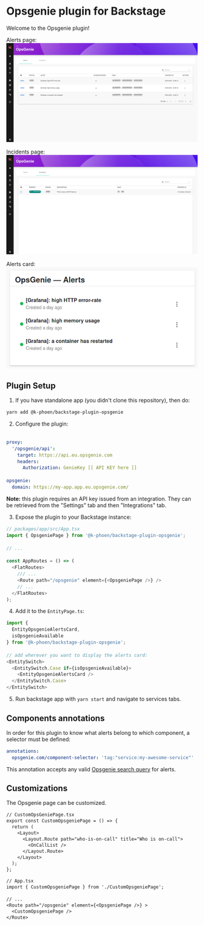 # Opsgenie plugin for Backstage

Welcome to the Opsgenie plugin!

Alerts page:
![Opsgenie alerts page](./docs/opsgenie-alerts-page.png)

Incidents page:
![Opsgenie incidents page](./docs/opsgenie-incidents-page.png)

Alerts card:
![Opsgenie alerts card](./docs/opsgenie-alerts-card.png)

## Plugin Setup

1. If you have standalone app (you didn't clone this repository), then do:

```bash
yarn add @k-phoen/backstage-plugin-opsgenie
```

2. Configure the plugin:

```yaml

proxy:
  '/opsgenie/api':
    target: https://api.eu.opsgenie.com
    headers:
      Authorization: GenieKey [[ API KEY here ]]

opsgenie:
  domain: https://my-app.app.eu.opsgenie.com/
```

**Note:** this plugin requires an API key issued from an integration. They can be retrieved from the "Settings" tab and then "Integrations" tab.

3. Expose the plugin to your Backstage instance:

```ts
// packages/app/src/App.tsx
import { OpsgeniePage } from '@k-phoen/backstage-plugin-opsgenie';

// ...

const AppRoutes = () => (
  <FlatRoutes>
    /// ...
    <Route path="/opsgenie" element={<OpsgeniePage />} />
    // ...
  </FlatRoutes>
);
```

4. Add it to the `EntityPage.ts`:

```ts
import {
  EntityOpsgenieAlertsCard,
  isOpsgenieAvailable
} from '@k-phoen/backstage-plugin-opsgenie';

// add wherever you want to display the alerts card:
<EntitySwitch>
  <EntitySwitch.Case if={isOpsgenieAvailable}>
    <EntityOpsgenieAlertsCard />
  </EntitySwitch.Case>
</EntitySwitch>
```

5. Run backstage app with `yarn start` and navigate to services tabs.


## Components annotations

In order for this plugin to know what alerts belong to which component, a selector must
be defined:

```yml
annotations:
  opsgenie.com/component-selector: 'tag:"service:my-awesome-service"'
```

This annotation accepts any valid [Opsgenie search query](https://support.atlassian.com/opsgenie/docs/search-queries-for-alerts/) for alerts.

## Customizations

The Opsgenie page can be customized.

```tsx
// CustomOpsGeniePage.tsx
export const CustomOpsgeniePage = () => {
  return (
    <Layout>
      <Layout.Route path="who-is-on-call" title="Who is on-call">
        <OnCallList />
      </Layout.Route>
    </Layout>
  );
};
```

```tsx
// App.tsx
import { CustomOpsgeniePage } from './CustomOpsgeniePage';

// ...
<Route path="/opsgenie" element={<OpsgeniePage />} >
  <CustomOpsgeniePage />
</Route>
```